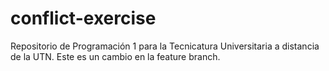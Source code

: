 # conflict-exercise
Repositorio de Programación 1 para la Tecnicatura Universitaria a distancia de la UTN.
Este es un cambio en la feature branch.